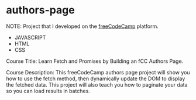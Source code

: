 # authors-page

NOTE: Project that I developed on the [freeCodeCamp](https://www.freecodecamp.org/demetrius7) platform.

- JAVASCRIPT
- HTML
- CSS

Course Title: Learn Fetch and Promises by Building an fCC Authors Page.

Course Description: This freeCodeCamp authors page project will show you how to use the fetch method, then dynamically update the DOM to display the fetched data. This project will also teach you how to paginate your data so you can load results in batches.
